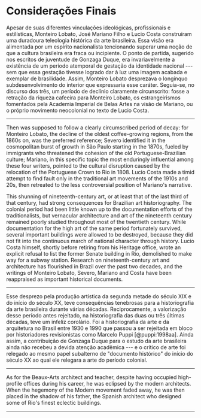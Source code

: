 Considerações Finais
====================

Apesar de suas diferentes vinculações ideológicas, profissionais e
estilísticas, Monteiro Lobato, José Mariano Filho e Lucio Costa
construíram uma duradoura teleologia histórica da arte brasileira.
Essa visão era alimentada por um espírito nacionalista tencionando
superar uma noção de que a cultura brasileira era fraca ou incipiente.
O ponto de partida, sugerido nos escritos de juventude de Gonzaga
Duque, era invariavelmente a existência de um período atemporal de
gestação da identidade nacional --- sem que essa gestação tivesse
logrado dar à luz uma imagem acabada e exemplar de brasilidade.
Assim, Monteiro Lobato desprezava o longínquo subdesenvolvimento do
interior que expressaria esse caráter. Seguia-se, no discurso dos
três, um período de declínio claramente circunscrito:
fosse a retração da riqueza cafeeira para Monteiro Lobato, os
estrangeirismos fomentados pela Academia Imperial de Belas Artes na
visão de Mariano, ou o próprio movimento neocolonial no texto de Lucio
Costa.

* * *

Then was supposed to follow a clearly circumscribed period of decay:
for Monteiro Lobato, the decline of the oldest coffee-growing regions,
from the 1860s on, was the preferred reference; Severo identified it
in the cosmopolitan burst of growth in São Paulo starting in the
1870s, fueled by immigrants who threatened the cohesion of the old
Portuguese-Brazilian culture; Mariano, in this specific topic the most
enduringly influential among these four writers, pointed to the
cultural disruption caused by the relocation of the Portuguese Crown
to Rio in 1808. Lucio Costa made a timid attempt to find fault only in
the traditional art movements of the 1910s and 20s, then retreated to
the less controversial position of Mariano's narrative.

This shunning of nineteenth-century art, or at least that of the last
third of that century, had strong consequences for Brazilian art
historiography. The colonial period had been little known up to the
documentation efforts of the traditionalists, but vernacular
architecture and art of the nineteenth century remained poorly studied
throughout most of the twentieth century. While documentation for the
high art of the same period fortunately survived, several important
buildings were allowed to be destroyed, because they did not fit into
the continuous march of national character through history. Lucio
Costa himself, shortly before retiring from his Heritage office, wrote
an explicit refusal to list the former Senate building in Rio,
demolished to make way for a subway station. Research on
nineteenth-century art and architecture has flourished in Brazil over
the past two decades, and the writings of Monteiro Lobato, Severo,
Mariano and Costa have been reappraised as important historical
documents.

* * *

Esse desprezo pela produção artística da segunda metade do século XIX
e do início do século XX, teve consequências tenebrosas para a
historiografia da arte brasileira durante várias décadas.
Reciprocamente, a valorização desse período antes rejeitado, na
historiografia das duas ou três últimas décadas, teve um infeliz
corolário. Foi a historiografia da arte e da arquitetura no Brasil
entre 1930 e 1990 que passou a ser rejeitada em bloco por
historiadores revisionistas como Marcelo Puppi [@puppi:1998aa]. Ainda
assim, a contribuição de Gonzaga Duque para o estudo da arte
brasileira ainda não recebeu a devida atenção acadêmica --- e o
crítico de arte foi relegado ao mesmo papel subalterno de "documento
histórico" do início do século XX ao qual ele relegara a arte do
período colonial.

* * *

As for the Beaux-Arts architect and teacher, despite having occupied
high-profile offices during his career, he was eclipsed by the modern
architects. When the hegemony of the Modern movement faded away, he
was then placed in the shadow of his father, the Spanish architect who
designed some of Rio's finest eclectic buildings.

* * *
